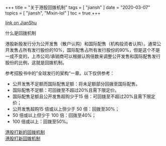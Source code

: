 +++
title = "关于港股回拨机制"
tags = [
    "jiansh"
]
date = "2020-03-07"
topics = [
    "jiansh",
    "Mixin-lol"
]
toc = true
+++



[link on JianShu](https://www.jianshu.com/p/11f4e6b63b68)

什么是回拨机制

港股新股发行分为公开发售（散户认购）和国际配售（机构投资者认购）。通常公开发售占所有发行股份的10%，国际配售占所有发行股份的90%，但是这个不是一成不变的，上市公司/承销商可以根据认购倍数来调整公开发售和国际配售发行股份的比例，这就是回拨机制。

参考招股书中的”全球发行的架构“一章。以下仅供参考：

- 公开发售不足额而国际配售足额：将未足额部分回拨至国际配售。
- 国际配售不足额：可回拨至不超过20%且需下限定价。
- 国际配售足额且公开发售超购少于15 倍：可回拨至不超过20%且需下限定价；
- 公开发售超购15 倍或以上但少于 50 倍：回拨至30%；
- 50 倍或以上但少于 100 倍：回拨至40%；
- 100 倍或以上：回拨至50%。

[港股打新的回拨机制](https://finance.sina.com.cn/stock/hkstock/hkstocknews/2019-11-07/doc-iicezuev7708970.shtml)  
[港股打新回拨机制](https://www.jisilu.cn/question/287755)

